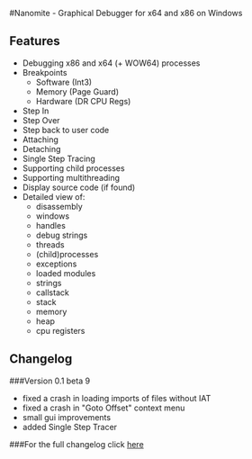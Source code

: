 #Nanomite - Graphical Debugger for x64 and x86 on Windows

## Features
- Debugging x86 and x64 (+ WOW64) processes
- Breakpoints
    - Software (Int3)
	- Memory (Page Guard)
	- Hardware (DR CPU Regs)
- Step In
- Step Over
- Step back to user code
- Attaching
- Detaching
- Single Step Tracing
- Supporting child processes
- Supporting multithreading
- Display source code (if found)
- Detailed view of:
	- disassembly
	- windows
	- handles
	- debug strings
	- threads
	- (child)processes
	- exceptions
	- loaded modules
	- strings
	- callstack
	- stack
	- memory
	- heap
	- cpu registers

## Changelog
###Version 0.1 beta 9
+ fixed a crash in loading imports of files without IAT
+ fixed a crash in "Goto Offset" context menu
+ small gui improvements
+ added Single Step Tracer

###For the full changelog click [here](https://github.com/zer0fl4g/Nanomite/blob/master/changelog.md)